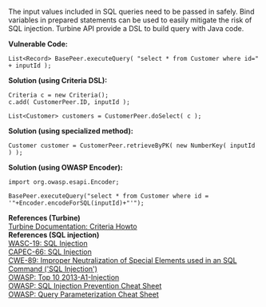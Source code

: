  The input values included in SQL queries need to be passed in safely. Bind variables in prepared statements can be used to easily mitigate the risk of SQL injection. Turbine API provide a DSL to build query with Java code.

**Vulnerable Code:**

```
List<Record> BasePeer.executeQuery( "select * from Customer where id=" + inputId );
```

**Solution (using Criteria DSL):**

```
Criteria c = new Criteria();
c.add( CustomerPeer.ID, inputId );

List<Customer> customers = CustomerPeer.doSelect( c );
```
**Solution (using specialized method):**  

```
Customer customer = CustomerPeer.retrieveByPK( new NumberKey( inputId ) );
```
**Solution (using OWASP Encoder):**  

```
import org.owasp.esapi.Encoder;

BasePeer.executeQuery("select * from Customer where id = '"+Encoder.encodeForSQL(inputId)+"'");
```
  

**References (Turbine)**  
[Turbine Documentation: Criteria Howto](https://turbine.apache.org/turbine/turbine-2.1/howto/criteria-howto.html)  
**References (SQL injection)**  
[WASC-19: SQL Injection](http://projects.webappsec.org/w/page/13246963/SQL%20Injection)  
[CAPEC-66: SQL Injection](http://capec.mitre.org/data/definitions/66.html)  
[CWE-89: Improper Neutralization of Special Elements used in an SQL Command ('SQL Injection')](http://cwe.mitre.org/data/definitions/89.html)  
[OWASP: Top 10 2013-A1-Injection](https://www.owasp.org/index.php/Top_10_2013-A1-Injection)  
[OWASP: SQL Injection Prevention Cheat Sheet](https://www.owasp.org/index.php/SQL_Injection_Prevention_Cheat_Sheet)  
[OWASP: Query Parameterization Cheat Sheet](https://www.owasp.org/index.php/Query_Parameterization_Cheat_Sheet)

